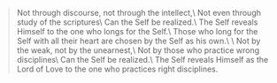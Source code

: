 > Not through discourse, not through the intellect,\\
> Not even through study of the scriptures\\
> Can the Self be realized.\\
> The Self reveals Himself to the one who longs for the Self.\\
> Those who long for the Self with all their heart are chosen by the Self as his own.\\
> \\
> Not by the weak, not by the unearnest,\\
> Not by those who practice wrong disciplines\\
> Can the Self be realized.\\
> The Self reveals Himself as the Lord of Love to the one who practices right disciplines.
